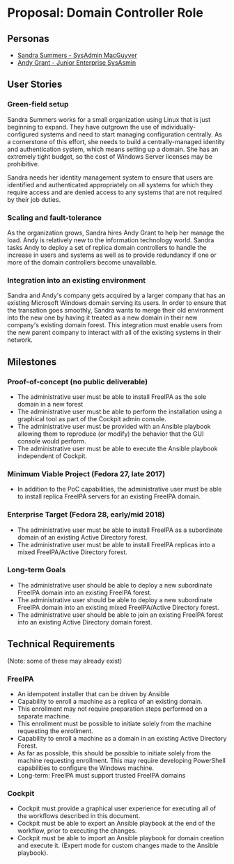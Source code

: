 # Proposal: Domain Controller Role
## Personas
 * [Sandra Summers - SysAdmin MacGuyver](https://fedoraproject.org/wiki/Server/Personas#Persona_.231:_SysAdmin_MacGuyver)
 * [Andy Grant - Junior Enterprise SysAsmin](https://fedoraproject.org/wiki/Server/Personas#Persona_.234:_Junior_Enterprise_SysAdmin)

## User Stories
### Green-field setup
Sandra Summers works for a small organization using Linux that is just beginning to expand. They have outgrown the use of individually-configured systems and need to start managing configuration centrally. As a cornerstone of this effort, she needs to build a centrally-managed identity and authentication system, which means setting up a domain. She has an extremely tight budget, so the cost of Windows Server licenses may be prohibitive.

Sandra needs her identity management system to ensure that users are identified and authenticated appropriately on all systems for which they require access and are denied access to any systems that are not required by their job duties.

### Scaling and fault-tolerance
As the organization grows, Sandra hires Andy Grant to help her manage the load. Andy is relatively new to the information technology world. Sandra tasks Andy to deploy a set of replica domain controllers to handle the increase in users and systems as well as to provide redundancy if one or more of the domain controllers become unavailable.

### Integration into an existing environment
Sandra and Andy's company gets acquired by a larger company that has an existing Microsoft Windows domain serving its users. In order to ensure that the transation goes smoothly, Sandra wants to merge their old environment into the new one by having it treated as a new domain in their new company's existing domain forest. This integration must enable users from the new parent company to interact with all of the existing systems in their network.

## Milestones
### Proof-of-concept (no public deliverable)
 * The administrative user must be able to install FreeIPA as the sole domain in a new forest
 * The administrative user must be able to perform the installation using a graphical tool as part of the Cockpit admin console.
 * The administrative user must be provided with an Ansible playbook allowing them to reproduce (or modify) the behavior that the GUI console would perform.
 * The administrative user must be able to execute the Ansible playbook independent of Cockpit.
 
### Minimum Viable Project (Fedora 27, late 2017)
 * In addition to the PoC capabilities, the administrative user must be able to install replica FreeIPA servers for an existing FreeIPA domain.

### Enterprise Target (Fedora 28, early/mid 2018)
 * The administrative user must be able to install FreeIPA as a subordinate domain of an existing Active Directory forest.
 * The administrative user must be able to install FreeIPA replicas into a mixed FreeIPA/Active Directory forest.

### Long-term Goals
 * The administrative user should be able to deploy a new subordinate FreeIPA domain into an existing FreeIPA forest.
 * The administrative user should be able to deploy a new subordinate FreeIPA domain into an existing mixed FreeIPA/Active Directory forest.
 * The administrative user should be able to join an existing FreeIPA forest into an existing Active Directory domain forest.

## Technical Requirements
(Note: some of these may already exist)
### FreeIPA
 * An idempotent installer that can be driven by Ansible
 * Capability to enroll a machine as a replica of an existing domain.
  * This enrollment may not require preparation steps performed on a separate machine.
  * This enrollment must be possible to initiate solely from the machine requesting the enrollment.
 * Capability to enroll a machine as a domain in an existing Active Directory Forest.
  * As far as possible, this should be possible to initiate solely from the machine requesting enrollment. This may require developing PowerShell capabilities to configure the Windows machine.
 * Long-term: FreeIPA must support trusted FreeIPA domains

### Cockpit
 * Cockpit must provide a graphical user experience for executing all of the workflows described in this document.
 * Cockpit must be able to export an Ansible playbook at the end of the workflow, prior to executing the changes.
 * Cockpit must be able to import an Ansible playbook for domain creation and execute it. (Expert mode for custom changes made to the Ansible playbook).
